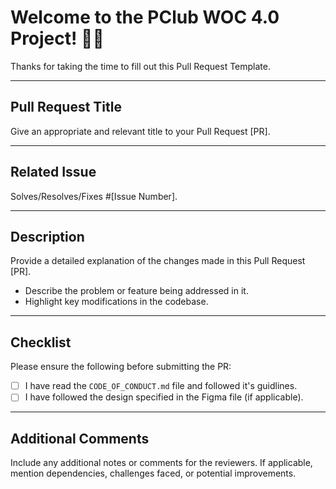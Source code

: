 # Welcome to the PClub WOC 4.0 Project! 👋🎉

Thanks for taking the time to fill out this Pull Request Template.

---

## Pull Request Title
Give an appropriate and relevant title to your Pull Request [PR].

---

## Related Issue
Solves/Resolves/Fixes #[Issue Number].

---

## Description
Provide a detailed explanation of the changes made in this Pull Request [PR].
- Describe the problem or feature being addressed in it.
- Highlight key modifications in the codebase.

---

## Checklist
Please ensure the following before submitting the PR:
- [ ] I have read the `CODE_OF_CONDUCT.md` file and followed it's guidlines.
- [ ] I have followed the design specified in the Figma file (if applicable).

---

## Additional Comments
Include any additional notes or comments for the reviewers. If applicable, mention dependencies, challenges faced, or potential improvements.
